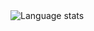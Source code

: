 <div>
  <img alt="Language stats" src="https://api.githubtrends.io/user/svg/chrismphilp/langs"/>
</div>
